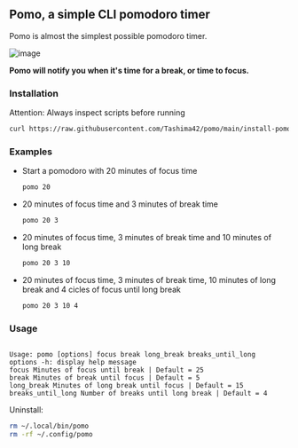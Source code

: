## Pomo, a simple CLI pomodoro timer

Pomo is almost the simplest possible pomodoro timer.

![image](https://user-images.githubusercontent.com/23709916/146772035-9ee0885f-9102-4d96-bc76-6d141e3702c9.png)

**Pomo will notify you when it's time for a break, or time to focus.**

### Installation

Attention: Always inspect scripts before running

```bash
curl https://raw.githubusercontent.com/Tashima42/pomo/main/install-pomo-sound.sh | bash    
```

### Examples
* Start a pomodoro with 20 minutes of focus time
    ```bash
    pomo 20
    ```
* 20 minutes of focus time and 3 minutes of break time
    ```bash
    pomo 20 3
    ```
* 20 minutes of focus time, 3 minutes of break time and 10 minutes of long break
    ```bash
    pomo 20 3 10
    ```
* 20 minutes of focus time, 3 minutes of break time, 10 minutes of long break and 4 cicles of focus until long break
    ```bash
    pomo 20 3 10 4
    ```

### Usage

````

Usage: pomo [options] focus break long_break breaks_until_long
options -h: display help message
focus Minutes of focus until break | Default = 25
break Minutes of break until focus | Default = 5
long_break Minutes of long break until focus | Default = 15
breaks_until_long Number of breaks until long break | Default = 4

````

Uninstall:
```bash
rm ~/.local/bin/pomo
rm -rf ~/.config/pomo
````
